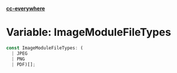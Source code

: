 [**cc-everywhere**](../../../../../index.md)

<HorizontalLine />

# Variable: ImageModuleFileTypes

```ts
const ImageModuleFileTypes: (
  | JPEG
  | PNG
  | PDF)[];
```
